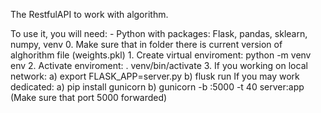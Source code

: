 The RestfulAPI to work with algorithm.

To use it, you will need:
    - Python with packages: Flask, pandas, sklearn, numpy, venv
    0. Make sure that in folder there is current version of alghorithm file (weights.pkl)
    1. Create virtual enviroment: python -m venv env
    2. Activate enviroment: . venv/bin/activate
    3.  If you working on local network:    a) export FLASK_APP=server.py
                                            b) flusk run
        If you may work dedicated:          a) pip install gunicorn
                                            b) gunicorn -b :5000 -t 40 server:app  (Make sure that port 5000 forwarded)